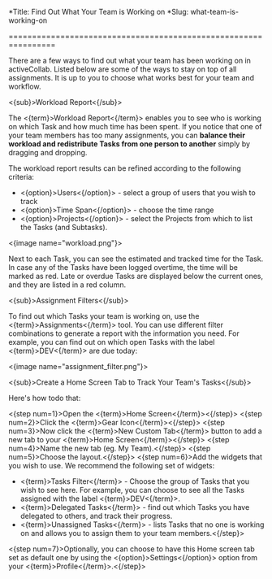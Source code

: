 *Title: Find Out What Your Team is Working on
*Slug: what-team-is-working-on

================================================================

There are a few ways to find out what your team has been working on in activeCollab. Listed below are some of the ways to stay on top of all assignments. It is up to you to choose what works best for your team and workflow.

<{sub}>Workload Report<{/sub}>

The <{term}>Workload Report<{/term}> enables you to see who is working on which Task and how much time has been spent. If you notice that one of your team members has too many assignments, you can **balance their workload and redistribute Tasks from one person to another**  simply by dragging and dropping. 

The workload report results can be refined according to the following criteria:

- <{option}>Users<{/option}> - select a group of users that you wish to track
- <{option}>Time Span<{/option}> - choose the time range
- <{option}>Projects<{/option}> - select the Projects from which to list the Tasks (and Subtasks).

<{image name="workload.png"}>

Next to each Task, you can see the estimated and tracked time for the Task. In case any of the Tasks have been logged overtime, the time will be marked as red. Late or overdue Tasks are displayed below the current ones, and they are listed in a red column.

<{sub}>Assignment Filters<{/sub}>

To find out which Tasks your team is working on, use the <{term}>Assignments<{/term}> tool. You can use different filter combinations to generate a report with the information you need. For example, you can find out on which open Tasks with the label <{term}>DEV<{/term}> are due today:

<{image name="assignment_filter.png"}>

<{sub}>Create a Home Screen Tab to Track Your Team's Tasks<{/sub}>

Here's how todo that:

<{step num=1}>Open the <{term}>Home Screen<{/term}><{/step}>
<{step num=2}>Click the <{term}>Gear Icon<{/term}><{/step}>
<{step num=3}>Now click the <{term}>New Custom Tab<{/term}> button to add a new tab to your <{term}>Home Screen<{/term}><{/step}>
<{step num=4}>Name the new tab (eg. My Team).<{/step}>
<{step num=5}>Choose the layout.<{/step}>
<{step num=6}>Add the widgets that you wish to use. We recommend the following set of widgets:

- <{term}>Tasks Filter<{/term}> - Choose the group of Tasks that you wish to see here. For example, you can choose to see all the Tasks assigned with the label <{term}>DEV<{/term}>.
- <{term}>Delegated Tasks<{/term}> - find out which Tasks you have delegated to others, and track their progress.
- <{term}>Unassigned Tasks<{/term}> - lists Tasks that no one is working on and allows you to assign them to your team members.<{/step}>

<{step num=7}>Optionally, you can choose to have this Home screen tab set as default one by using the <{option}>Settings<{/option}> option from your <{term}>Profile<{/term}>.<{/step}>